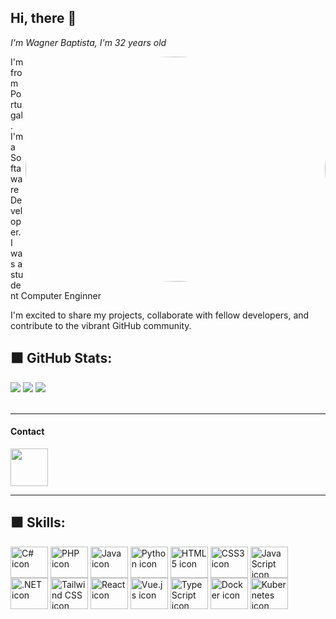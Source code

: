 <link rel="stylesheet" href="https://cdn.jsdelivr.net/gh/devicons/devicon@v2.12.0/devicon.min.css">

<h2> Hi, there 👋 </h2>
<p><em> I'm Wagner Baptista, I'm 32 years old </br>
</em></p>
<img align='right' src="https://media.giphy.com/media/PI3QGKFN6XZUCMMqJm/giphy.gif" width="480" height="360" class="giphy-embed" style="border-radius:50%" allowFullScreen>
I'm from Portugal. </br>
I'm a Softaware Developer.</br>
I was a student Computer Enginner</br>



I'm excited to share my projects, collaborate with fellow developers, and contribute to the vibrant GitHub community.</br>

## ⬛️ GitHub Stats:
![](https://github-readme-stats.vercel.app/api?username=JailsonA&theme=radical&hide_border=true&include_all_commits=false&count_private=true) ![](https://github-readme-streak-stats.herokuapp.com/?user=JailsonA&theme=radical&hide_border=true) ![](https://github-readme-stats.vercel.app/api/top-langs/?username=JailsonA&theme=radical&hide_border=true&include_all_commits=false&count_private=true&layout=compact)
<br><br>

----

#### Contact

<a href="https://www.linkedin.com/in/leonardodemetrio/" target="_blank">
  <img src="https://cdn.jsdelivr.net/gh/devicons/devicon/icons/linkedin/linkedin-original.svg" align="center" heigth="50" width="60">
</a>

----

 <link rel="stylesheet" href="https://cdn.jsdelivr.net/gh/devicons/devicon@v2.15.1/devicon.min.css"> 
 
## ⬛️ Skills:

<img align="center" height="50" width="60" src="https://cdn.jsdelivr.net/gh/devicons/devicon/icons/csharp/csharp-original.svg" alt="C# icon">
<img align="center" height="50" width="60" src="https://cdn.jsdelivr.net/gh/devicons/devicon/icons/php/php-original.svg" alt="PHP icon">
<img align="center" height="50" width="60" src="https://cdn.jsdelivr.net/gh/devicons/devicon/icons/java/java-original.svg" alt="Java icon">
<img align="center" height="50" width="60" src="https://cdn.jsdelivr.net/gh/devicons/devicon/icons/python/python-original.svg" alt="Python icon">
<img align="center" height="50" width="60" src="https://cdn.jsdelivr.net/gh/devicons/devicon/icons/html5/html5-original.svg" alt="HTML5 icon">
<img align="center" height="50" width="60" src="https://cdn.jsdelivr.net/gh/devicons/devicon/icons/css3/css3-original.svg" alt="CSS3 icon">
<img align="center" height="50" width="60" src="https://cdn.jsdelivr.net/gh/devicons/devicon/icons/javascript/javascript-original.svg" alt="JavaScript icon">
<img align="center" height="50" width="60" src="https://cdn.jsdelivr.net/gh/devicons/devicon/icons/dotnetcore/dotnetcore-original.svg" alt=".NET icon">
<img align="center" height="50" width="60" src="https://cdn.jsdelivr.net/gh/devicons/devicon/icons/tailwindcss/tailwindcss-original.svg" alt="Tailwind CSS icon">
<img align="center" height="50" width="60" src="https://cdn.jsdelivr.net/gh/devicons/devicon/icons/react/react-original.svg" alt="React icon">
<img align="center" height="50" width="60" src="https://cdn.jsdelivr.net/gh/devicons/devicon/icons/vuejs/vuejs-original.svg" alt="Vue.js icon">
<img align="center" height="50" width="60" src="https://cdn.jsdelivr.net/gh/devicons/devicon/icons/typescript/typescript-original.svg" alt="TypeScript icon">
<img align="center" height="50" width="60" src="https://cdn.jsdelivr.net/gh/devicons/devicon/icons/docker/docker-original.svg" alt="Docker icon">
<img align="center" height="50" width="60" src="https://cdn.jsdelivr.net/gh/devicons/devicon/icons/kubernetes/kubernetes-plain.svg" alt="Kubernetes icon">



<!--
**leovd100/leovd100** is a ✨ _special_ ✨ repository because its `README.md` (this file) appears on your GitHub profile.

Here are some ideas to get you started:

- 🔭 I’m currently working on ...
- 🌱 I’m currently learning ...
- 👯 I’m looking to collaborate on ...
- 🤔 I’m looking for help with ...
- 💬 Ask me about ...
- 📫 How to reach me: ...
- 😄 Pronouns: ...
- ⚡ Fun fact: ...
-->
